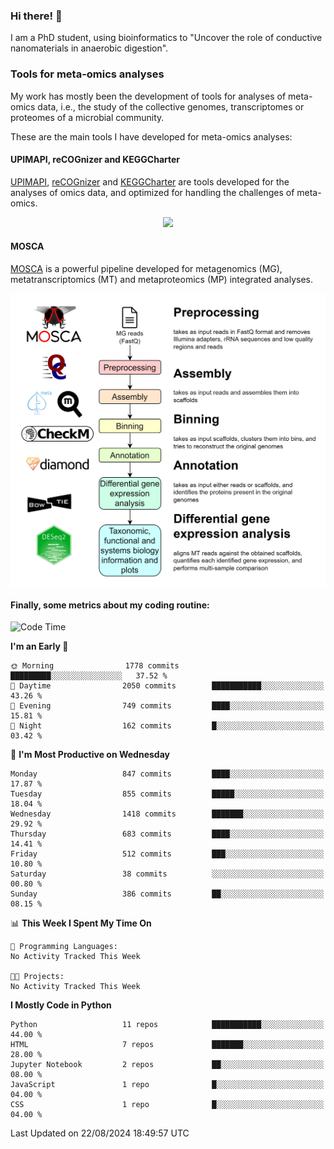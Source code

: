### Hi there! 👋

I am a PhD student, using bioinformatics to "Uncover the role of conductive nanomaterials in anaerobic digestion".

### Tools for meta-omics analyses

My work has mostly been the development of tools for analyses of meta-omics data, i.e., the study of the collective genomes, transcriptomes or proteomes of a microbial community.

These are the main tools I have developed for meta-omics analyses:

#### UPIMAPI, reCOGnizer and KEGGCharter

[UPIMAPI](https://github.com/iquasere/UPIMAPI), [reCOGnizer](https://github.com/iquasere/reCOGnizer) and [KEGGCharter](https://github.com/iquasere/KEGGCharter) are tools developed for the analyses of omics data, and optimized for handling the challenges of meta-omics.

<p align="center">
    <img src="assets/annotation_paper.png">
</p>

#### MOSCA

[MOSCA](https://github.com/iquasere/MOSCA) is a powerful pipeline developed for metagenomics (MG), metatranscriptomics (MT) and metaproteomics (MP) integrated analyses.

<p align="center">
    <img src="assets/mosca_workflow.png" align="center" width="700">
</p>


#### Finally, some metrics about my coding routine:

<!--START_SECTION:waka-->
![Code Time](http://img.shields.io/badge/Code%20Time-854%20hrs%2012%20mins-blue)

**I'm an Early 🐤** 

```text
🌞 Morning                1778 commits        █████████░░░░░░░░░░░░░░░░   37.52 % 
🌆 Daytime                2050 commits        ███████████░░░░░░░░░░░░░░   43.26 % 
🌃 Evening                749 commits         ████░░░░░░░░░░░░░░░░░░░░░   15.81 % 
🌙 Night                  162 commits         █░░░░░░░░░░░░░░░░░░░░░░░░   03.42 % 
```
📅 **I'm Most Productive on Wednesday** 

```text
Monday                   847 commits         ████░░░░░░░░░░░░░░░░░░░░░   17.87 % 
Tuesday                  855 commits         █████░░░░░░░░░░░░░░░░░░░░   18.04 % 
Wednesday                1418 commits        ███████░░░░░░░░░░░░░░░░░░   29.92 % 
Thursday                 683 commits         ████░░░░░░░░░░░░░░░░░░░░░   14.41 % 
Friday                   512 commits         ███░░░░░░░░░░░░░░░░░░░░░░   10.80 % 
Saturday                 38 commits          ░░░░░░░░░░░░░░░░░░░░░░░░░   00.80 % 
Sunday                   386 commits         ██░░░░░░░░░░░░░░░░░░░░░░░   08.15 % 
```


📊 **This Week I Spent My Time On** 

```text
💬 Programming Languages: 
No Activity Tracked This Week

🐱‍💻 Projects: 
No Activity Tracked This Week
```

**I Mostly Code in Python** 

```text
Python                   11 repos            ███████████░░░░░░░░░░░░░░   44.00 % 
HTML                     7 repos             ███████░░░░░░░░░░░░░░░░░░   28.00 % 
Jupyter Notebook         2 repos             ██░░░░░░░░░░░░░░░░░░░░░░░   08.00 % 
JavaScript               1 repo              █░░░░░░░░░░░░░░░░░░░░░░░░   04.00 % 
CSS                      1 repo              █░░░░░░░░░░░░░░░░░░░░░░░░   04.00 % 
```




 Last Updated on 22/08/2024 18:49:57 UTC
<!--END_SECTION:waka-->
